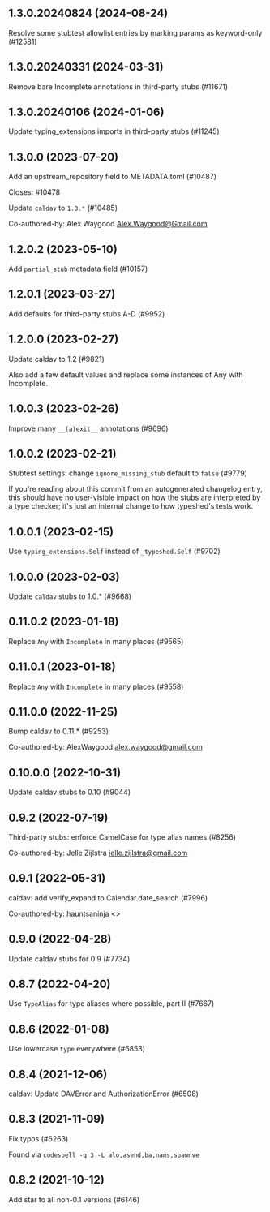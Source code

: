 ## 1.3.0.20240824 (2024-08-24)

Resolve some stubtest allowlist entries by marking params as keyword-only (#12581)

## 1.3.0.20240331 (2024-03-31)

Remove bare Incomplete annotations in third-party stubs (#11671)

## 1.3.0.20240106 (2024-01-06)

Update typing_extensions imports in third-party stubs (#11245)

## 1.3.0.0 (2023-07-20)

Add an upstream_repository field to METADATA.toml (#10487)

Closes: #10478

Update `caldav` to `1.3.*` (#10485)

Co-authored-by: Alex Waygood <Alex.Waygood@Gmail.com>

## 1.2.0.2 (2023-05-10)

Add `partial_stub` metadata field (#10157)

## 1.2.0.1 (2023-03-27)

Add defaults for third-party stubs A-D (#9952)

## 1.2.0.0 (2023-02-27)

Update caldav to 1.2 (#9821)

Also add a few default values and replace some instances of Any with
Incomplete.

## 1.0.0.3 (2023-02-26)

Improve many `__(a)exit__` annotations (#9696)

## 1.0.0.2 (2023-02-21)

Stubtest settings: change `ignore_missing_stub` default to `false` (#9779)

If you're reading about this commit from an autogenerated changelog entry, this should have no user-visible impact on how the stubs are interpreted by a type checker; it's just an internal change to how typeshed's tests work.

## 1.0.0.1 (2023-02-15)

Use `typing_extensions.Self` instead of `_typeshed.Self` (#9702)

## 1.0.0.0 (2023-02-03)

Update `caldav` stubs to 1.0.* (#9668)

## 0.11.0.2 (2023-01-18)

Replace `Any` with `Incomplete` in many places (#9565)

## 0.11.0.1 (2023-01-18)

Replace `Any` with `Incomplete` in many places (#9558)

## 0.11.0.0 (2022-11-25)

Bump caldav to 0.11.* (#9253)

Co-authored-by: AlexWaygood <alex.waygood@gmail.com>

## 0.10.0.0 (2022-10-31)

Update caldav stubs to 0.10 (#9044)

## 0.9.2 (2022-07-19)

Third-party stubs: enforce CamelCase for type alias names (#8256)

Co-authored-by: Jelle Zijlstra <jelle.zijlstra@gmail.com>

## 0.9.1 (2022-05-31)

caldav: add verify_expand to Calendar.date_search (#7996)

Co-authored-by: hauntsaninja <>

## 0.9.0 (2022-04-28)

Update caldav stubs for 0.9 (#7734)

## 0.8.7 (2022-04-20)

Use `TypeAlias` for type aliases where possible, part II (#7667)

## 0.8.6 (2022-01-08)

Use lowercase `type` everywhere (#6853)

## 0.8.4 (2021-12-06)

caldav: Update DAVError and AuthorizationError (#6508)

## 0.8.3 (2021-11-09)

Fix typos (#6263)

Found via `codespell -q 3 -L alo,asend,ba,nams,spawnve`

## 0.8.2 (2021-10-12)

Add star to all non-0.1 versions (#6146)

